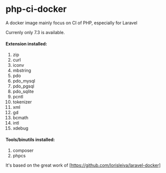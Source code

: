 # php-ci-docker
A docker image mainly focus on CI of PHP, especially for Laravel

Currenly only 7.3 is available.

#### Extension installed:

1. zip
1. curl
1. iconv
1. mbstring
1. pdo
1. pdo_mysql
1. pdo_pgsql
1. pdo_sqlite
1. pcntl
1. tokenizer
1. xml
1. gd
1. bcmath
1. intl
1. xdebug

#### Tools/binutils installed:

1. composer
1. phpcs

It's based on the great work of [https://github.com/lorisleiva/laravel-docker]
